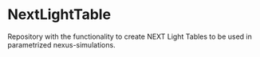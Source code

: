 # NextLightTable
Repository with the functionality to create NEXT Light Tables to be used in parametrized nexus-simulations.
